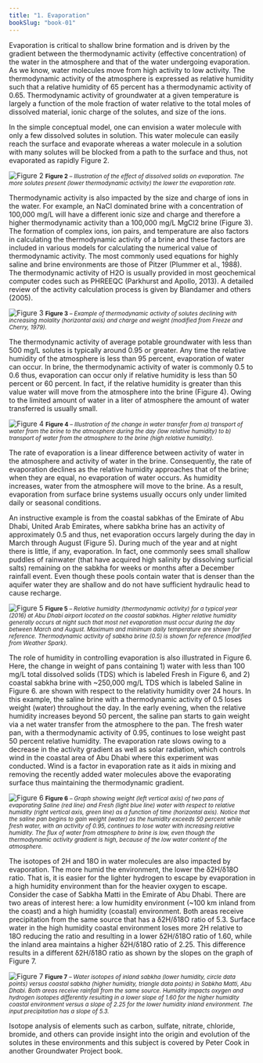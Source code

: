 ```yaml
---
title: "1. Evaporation"
bookSlug: "book-01"
---
```


Evaporation is critical to shallow brine formation and is driven by the gradient between the thermodynamic activity (effective concentration) of the water in the atmosphere and that of the water undergoing evaporation. As we know, water molecules move from high activity to low activity. The thermodynamic activity of the atmosphere is expressed as relative humidity such that a relative humidity of 65 percent has a thermodynamic activity of 0.65. Thermodynamic activity of groundwater at a given temperature is largely a function of the mole fraction of water relative to the total moles of dissolved material, ionic charge of the solutes, and size of the ions.

In the simple conceptual model, one can envision a water molecule with only a few dissolved solutes in solution. This water molecule can easily reach the surface and evaporate whereas a water molecule in a solution with many solutes will be blocked from a path to the surface and thus, not evaporated as rapidly Figure 2.

![Figure 2](https://books.gw-project.org/a-conceptual-overview-of-surface-and-near-surface-brines-and-evaporite-minerals/wp-content/uploads/sites/22/2022/01/image3.png)
<small><b>Figure 2</b> <em> – Illustration of the effect of dissolved solids on evaporation. The more solutes present (lower thermodynamic activity) the lower the evaporation rate.</em></small>

Thermodynamic activity is also impacted by the size and charge of ions in the water. For example, an NaCl dominated brine with a concentration of 100,000 mg/L will have a different ionic size and charge and therefore a higher thermodynamic activity than a 100,000 mg/L MgCl2 brine (Figure 3). The formation of complex ions, ion pairs, and temperature are also factors in calculating the thermodynamic activity of a brine and these factors are included in various models for calculating the numerical value of thermodynamic activity. The most commonly used equations for highly saline and brine environments are those of Pitzer (Plummer et al., 1988). The thermodynamic activity of H2O is usually provided in most geochemical computer codes such as PHREEQC (Parkhurst and Apollo, 2013). A detailed review of the activity calculation process is given by Blandamer and others (2005).

![Figure 3](https://books.gw-project.org/a-conceptual-overview-of-surface-and-near-surface-brines-and-evaporite-minerals/wp-content/uploads/sites/22/2022/01/image4.png)
<small><b>Figure 3</b> <em> – Example of thermodynamic activity of solutes declining with increasing molality (horizontal axis) and charge and weight (modified from Freeze and Cherry, 1979).</em></small>

The thermodynamic activity of average potable groundwater with less than 500 mg/L solutes is typically around 0.95 or greater. Any time the relative humidity of the atmosphere is less than 95 percent, evaporation of water can occur. In brine, the thermodynamic activity of water is commonly 0.5 to 0.6 thus, evaporation can occur only if relative humidity is less than 50 percent or 60 percent. In fact, if the relative humidity is greater than this value water will move from the atmosphere into the brine (Figure 4). Owing to the limited amount of water in a liter of atmosphere the amount of water transferred is usually small.

![Figure 4](https://books.gw-project.org/a-conceptual-overview-of-surface-and-near-surface-brines-and-evaporite-minerals/wp-content/uploads/sites/22/2022/01/image5.png)
<small><b>Figure 4</b> <em> – Illustration of the change in water transfer from a) transport of water from the brine to the atmosphere during the day (low relative humidity) to b) transport of water from the atmosphere to the brine (high relative humidity).</em></small>

The rate of evaporation is a linear difference between activity of water in the atmosphere and activity of water in the brine. Consequently, the rate of evaporation declines as the relative humidity approaches that of the brine; when they are equal, no evaporation of water occurs. As humidity increases, water from the atmosphere will move to the brine. As a result, evaporation from surface brine systems usually occurs only under limited daily or seasonal conditions.

An instructive example is from the coastal sabkhas of the Emirate of Abu Dhabi, United Arab Emirates, where sabkha brine has an activity of approximately 0.5 and thus, net evaporation occurs largely during the day in March through August (Figure 5). During much of the year and at night there is little, if any, evaporation. In fact, one commonly sees small shallow puddles of rainwater (that have acquired high salinity by dissolving surficial salts) remaining on the sabkha for weeks or months after a December rainfall event. Even though these pools contain water that is denser than the aquifer water they are shallow and do not have sufficient hydraulic head to cause recharge.

![Figure 5](https://books.gw-project.org/a-conceptual-overview-of-surface-and-near-surface-brines-and-evaporite-minerals/wp-content/uploads/sites/22/2022/01/image6.png)
<small><b>Figure 5</b> <em> – Relative humidity (thermodynamic activity) for a typical year (2016) at Abu Dhabi airport located on the coastal sabkhas. Higher relative humidity generally occurs at night such that most net evaporation must occur during the day between March and August. Maximum and minimum daily temperature are shown for reference. Thermodynamic activity of sabkha brine (0.5) is shown for reference (modified from Weather Spark).</em></small>

The role of humidity in controlling evaporation is also illustrated in Figure 6. Here, the change in weight of pans containing 1) water with less than 100 mg/L total dissolved solids (TDS) which is labeled Fresh in Figure 6, and 2) coastal sabkha brine with ~250,000 mg/L TDS which is labeled Saline in Figure 6. are shown with respect to the relativity humidity over 24 hours. In this example, the saline brine with a thermodynamic activity of 0.5 loses weight (water) throughout the day. In the early evening, when the relative humidity increases beyond 50 percent, the saline pan starts to gain weight via a net water transfer from the atmosphere to the pan. The fresh water pan, with a thermodynamic activity of 0.95, continues to lose weight past 50 percent relative humidity. The evaporation rate slows owing to a decrease in the activity gradient as well as solar radiation, which controls wind in the coastal area of Abu Dhabi where this experiment was conducted. Wind is a factor in evaporation rate as it aids in mixing and removing the recently added water molecules above the evaporating surface thus maintaining the thermodynamic gradient.

![Figure 6](https://books.gw-project.org/a-conceptual-overview-of-surface-and-near-surface-brines-and-evaporite-minerals/wp-content/uploads/sites/22/2022/01/image7.png)
<small><b>Figure 6</b> <em> – Graph showing weight (left vertical axis) of two pans of evaporating Saline (red line) and Fresh (light blue line) water with respect to relative humidity (right vertical axis, green line) as a function of time (horizontal axis). Notice that the saline pan begins to gain weight (water) as the humidity exceeds 50 percent while fresh water, with an activity of 0.95, continues to lose water with increasing relative humidity. The flux of water from atmosphere to brine is low, even though the thermodynamic activity gradient is high, because of the low water content of the atmosphere.</em></small>

The isotopes of 2H and 18O in water molecules are also impacted by evaporation. The more humid the environment, the lower the δ2H/δ18O ratio. That is, it is easier for the lighter hydrogen to escape by evaporation in a high humidity environment than for the heavier oxygen to escape. Consider the case of Sabkha Matti in the Emirate of Abu Dhabi. There are two areas of interest here: a low humidity environment (~100 km inland from the coast) and a high humidity (coastal) environment. Both areas receive precipitation from the same source that has a δ2H/δ18O ratio of 5.3. Surface water in the high humidity coastal environment loses more 2H relative to 18O reducing the ratio and resulting in a lower δ2H/δ18O ratio of 1.60, while the inland area maintains a higher δ2H/δ18O ratio of 2.25. This difference results in a different δ2H/δ18O ratio as shown by the slopes on the graph of Figure 7.

![Figure 7](https://books.gw-project.org/a-conceptual-overview-of-surface-and-near-surface-brines-and-evaporite-minerals/wp-content/uploads/sites/22/2022/01/image8.png)
<small><b>Figure 7</b> <em> – Water isotopes of inland sabkha (lower humidity, circle data points) versus coastal sabkha (higher humidity, triangle data points) in Sabkha Matti, Abu Dhabi. Both areas receive rainfall from the same source. Humidity impacts oxygen and hydrogen isotopes differently resulting in a lower slope of 1.60 for the higher humidity coastal environment versus a slope of 2.25 for the lower humidity inland environment. The input precipitation has a slope of 5.3.</em></small>

Isotope analysis of elements such as carbon, sulfate, nitrate, chloride, bromide, and others can provide insight into the origin and evolution of the solutes in these environments and this subject is covered by Peter Cook in another Groundwater Project book.